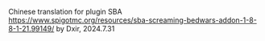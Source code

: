 Chinese translation for plugin SBA
https://www.spigotmc.org/resources/sba-screaming-bedwars-addon-1-8-8-1-21.99149/
by Dxir, 2024.7.31
